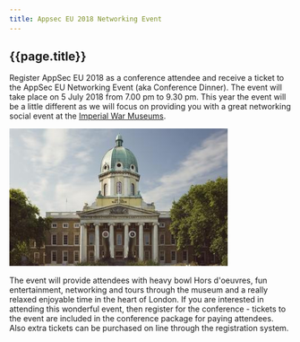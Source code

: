 ```yaml
---
title: Appsec EU 2018 Networking Event
---
```


## {{page.title}}

Register AppSec EU 2018 as a conference attendee and receive a ticket to the AppSec EU Networking Event (aka Conference Dinner). The event will take place on 5 July 2018 from 7.00 pm to 9.30 pm.
This year the event will be a little different as we will focus on providing you with a great networking social event at the [Imperial War Museums](https://www.iwm.org.uk/visits/iwm-london).

<img src="/assets/images/london/imperial_war_museum.png">

The event will provide attendees with heavy bowl Hors d'oeuvres, fun entertainment, networking and tours through the museum and a really relaxed enjoyable time in the heart of London.
If you are interested in attending this wonderful event, then register for the conference - tickets to the event are included in the conference package for paying attendees. Also extra tickets can be purchased on line through the registration system.
